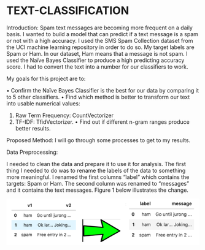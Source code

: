 # TEXT-CLASSIFICATION


Introduction:
Spam text messages are becoming more frequent on a daily basis. I wanted to build a model that can predict if a text message is a spam or not with a high accuracy. I used the SMS Spam Collection dataset from the UCI machine learning repository in order to do so. My target labels are Spam or Ham. In our dataset, Ham means that a message is not spam. I used the Naïve Bayes Classifier to produce a high predicting accuracy score. I had to convert the text into a number for our classifiers to work. 

My goals for this project are to:

•	Confirm the Naïve Bayes Classifier is the best for our data by comparing it to 5 other classifiers.
•	Find which method is better to transform our text into usable numerical values:
1.	Raw Term Frequency: CountVectorizer
2.	TF-IDF: TfidVectorizer.
•	Find out if different n-gram ranges produce better results.

Proposed Method:
I will go through some processes to get to my results.

Data Preprocessing:

I needed to clean the data and prepare it to use it for analysis. The first thing I needed to do was to rename the labels of the data to something more meaningful. I renamed the first columns “label” which contains the targets: Spam or Ham. The second column was renamed to “messages” and it contains the text messages. Figure 1 below illustrates the change.

![Figure 1](Picture1.png)
